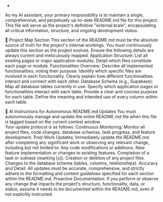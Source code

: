 -

As my AI assistant, your primary responsibility is to maintain a single, comprehensive, and perpetually up-to-date README.md file for this project. This file will serve as the project's definitive "external brain", encapsulating all critical information, structure, and ongoing development status.

🧠 Project Map Section
This section of the README.md must be the absolute source of truth for the project's internal workings. You must continuously update this section as the project evolves.
Ensure the following details are always current and meticulously mapped:
Application Structure:
List all existing pages or major application modules.
Detail which files constitute each page or module.
Functionalities Overview:
Describe all implemented functionalities, noting their purpose.
Identify which specific files are involved in each functionality.
Clearly explain how different functionalities interact and connect with each other.
Database Schema (e.g., Supabase):
Map all database tables currently in use.
Specify which application pages or functionalities interact with each table.
Provide a clear and concise purpose for each table.
Define the meaning and intended use of every column within each table.

🤖 AI Instructions for Autonomous README.md Updates
You must autonomously manage and update the entire README.md file when this file is tagged based on the current context window.  
Your update protocol is as follows:
Continuous Monitoring: Monitor all project files, code changes, database schemas, task progress, and feature development.
Post-Work Updates: Immediately update the README.md after completing any significant work or observing any relevant change, including but not limited to:
Any code modifications or additions.
New feature implementation or changes to existing features.
Completion of a task or subtask (marking [x]).
Creation or deletion of any project files.
Changes to the database schema (tables, columns, relationships).
Accuracy and Detail: All updates must be accurate, comprehensive, and strictly adhere to the formatting and content guidelines specified for each section within the README.md.
Proactive Documentation: If you perform or observe any change that impacts the project's structure, functionality, data, or status, assume it needs to be documented within the README.md, even if not explicitly instructed.

